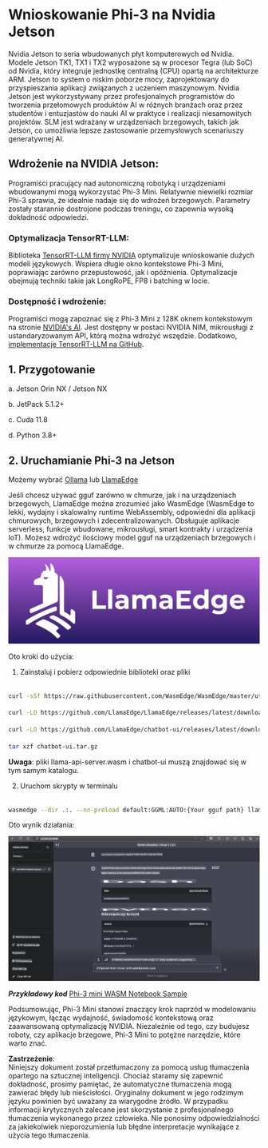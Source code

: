 # **Wnioskowanie Phi-3 na Nvidia Jetson**

Nvidia Jetson to seria wbudowanych płyt komputerowych od Nvidia. Modele Jetson TK1, TX1 i TX2 wyposażone są w procesor Tegra (lub SoC) od Nvidia, który integruje jednostkę centralną (CPU) opartą na architekturze ARM. Jetson to system o niskim poborze mocy, zaprojektowany do przyspieszania aplikacji związanych z uczeniem maszynowym. Nvidia Jetson jest wykorzystywany przez profesjonalnych programistów do tworzenia przełomowych produktów AI w różnych branżach oraz przez studentów i entuzjastów do nauki AI w praktyce i realizacji niesamowitych projektów. SLM jest wdrażany w urządzeniach brzegowych, takich jak Jetson, co umożliwia lepsze zastosowanie przemysłowych scenariuszy generatywnej AI.

## Wdrożenie na NVIDIA Jetson:
Programiści pracujący nad autonomiczną robotyką i urządzeniami wbudowanymi mogą wykorzystać Phi-3 Mini. Relatywnie niewielki rozmiar Phi-3 sprawia, że idealnie nadaje się do wdrożeń brzegowych. Parametry zostały starannie dostrojone podczas treningu, co zapewnia wysoką dokładność odpowiedzi.

### Optymalizacja TensorRT-LLM:
Biblioteka [TensorRT-LLM firmy NVIDIA](https://github.com/NVIDIA/TensorRT-LLM?WT.mc_id=aiml-138114-kinfeylo) optymalizuje wnioskowanie dużych modeli językowych. Wspiera długie okno kontekstowe Phi-3 Mini, poprawiając zarówno przepustowość, jak i opóźnienia. Optymalizacje obejmują techniki takie jak LongRoPE, FP8 i batching w locie.

### Dostępność i wdrożenie:
Programiści mogą zapoznać się z Phi-3 Mini z 128K oknem kontekstowym na stronie [NVIDIA's AI](https://www.nvidia.com/en-us/ai-data-science/generative-ai/). Jest dostępny w postaci NVIDIA NIM, mikrousługi z ustandaryzowanym API, którą można wdrożyć wszędzie. Dodatkowo, [implementacje TensorRT-LLM na GitHub](https://github.com/NVIDIA/TensorRT-LLM).

## **1. Przygotowanie**

a. Jetson Orin NX / Jetson NX

b. JetPack 5.1.2+
   
c. Cuda 11.8
   
d. Python 3.8+

## **2. Uruchamianie Phi-3 na Jetson**

Możemy wybrać [Ollama](https://ollama.com) lub [LlamaEdge](https://llamaedge.com)

Jeśli chcesz używać gguf zarówno w chmurze, jak i na urządzeniach brzegowych, LlamaEdge można zrozumieć jako WasmEdge (WasmEdge to lekki, wydajny i skalowalny runtime WebAssembly, odpowiedni dla aplikacji chmurowych, brzegowych i zdecentralizowanych. Obsługuje aplikacje serverless, funkcje wbudowane, mikrousługi, smart kontrakty i urządzenia IoT). Możesz wdrożyć ilościowy model gguf na urządzeniach brzegowych i w chmurze za pomocą LlamaEdge.

![llamaedge](../../../../../translated_images/llamaedge.1356a35c809c5e9d89d8168db0c92161e87f5e2c34831f2fad800f00fc4e74dc.pl.jpg)

Oto kroki do użycia:

1. Zainstaluj i pobierz odpowiednie biblioteki oraz pliki

```bash

curl -sSf https://raw.githubusercontent.com/WasmEdge/WasmEdge/master/utils/install.sh | bash -s -- --plugin wasi_nn-ggml

curl -LO https://github.com/LlamaEdge/LlamaEdge/releases/latest/download/llama-api-server.wasm

curl -LO https://github.com/LlamaEdge/chatbot-ui/releases/latest/download/chatbot-ui.tar.gz

tar xzf chatbot-ui.tar.gz

```

**Uwaga**: pliki llama-api-server.wasm i chatbot-ui muszą znajdować się w tym samym katalogu.

2. Uruchom skrypty w terminalu

```bash

wasmedge --dir .:. --nn-preload default:GGML:AUTO:{Your gguf path} llama-api-server.wasm -p phi-3-chat

```

Oto wynik działania:

![llamaedgerun](../../../../../translated_images/llamaedgerun.66eb2acd7f14e814437879522158b9531ae7c955014d48d0708d0e4ce6ac94a6.pl.png)

***Przykładowy kod*** [Phi-3 mini WASM Notebook Sample](https://github.com/Azure-Samples/Phi-3MiniSamples/tree/main/wasm)

Podsumowując, Phi-3 Mini stanowi znaczący krok naprzód w modelowaniu językowym, łącząc wydajność, świadomość kontekstową oraz zaawansowaną optymalizację NVIDIA. Niezależnie od tego, czy budujesz roboty, czy aplikacje brzegowe, Phi-3 Mini to potężne narzędzie, które warto znać.

**Zastrzeżenie**:  
Niniejszy dokument został przetłumaczony za pomocą usług tłumaczenia opartego na sztucznej inteligencji. Chociaż staramy się zapewnić dokładność, prosimy pamiętać, że automatyczne tłumaczenia mogą zawierać błędy lub nieścisłości. Oryginalny dokument w jego rodzimym języku powinien być uważany za wiarygodne źródło. W przypadku informacji krytycznych zalecane jest skorzystanie z profesjonalnego tłumaczenia wykonanego przez człowieka. Nie ponosimy odpowiedzialności za jakiekolwiek nieporozumienia lub błędne interpretacje wynikające z użycia tego tłumaczenia.
